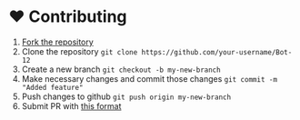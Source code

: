 # :heart: Contributing

1) [Fork the repository](https://github.com/Koolwiza/Bot-12)
2) Clone the repository `git clone https://github.com/your-username/Bot-12`
3) Create a new branch `git checkout -b my-new-branch`
4) Make necessary changes and commit those changes `git commit -m "Added feature"`
5) Push changes to github `git push origin my-new-branch`
6) Submit PR with [this format](https://github.com/Koolwiza/Bot-12/blob/main/.github/pr-format.md)


